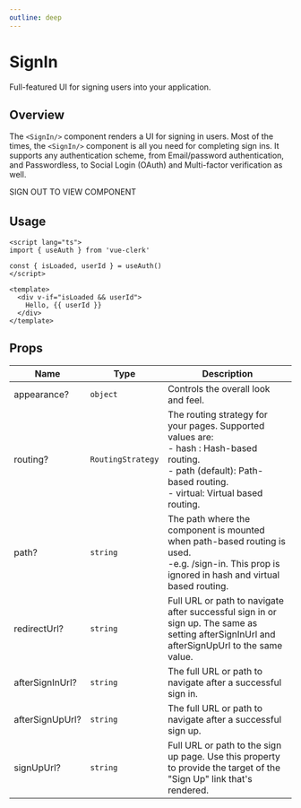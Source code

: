 ```yaml
---
outline: deep
---
```


<script setup>
import { SignIn, SignOutButton, useAuth } from '../../src'

const { isSignedIn } = useAuth()
</script>

# SignIn

Full-featured UI for signing users into your application.

## Overview

The `<SignIn/>` component renders a UI for signing in users. Most of the times, the `<SignIn/>` component is all you need for completing sign ins. It supports any authentication scheme, from Email/password authentication, and Passwordless, to Social Login (OAuth) and Multi-factor verification as well.

<SignOutButton v-if="isSignedIn">SIGN OUT TO VIEW COMPONENT</SignOutButton>
<div v-else class="sign-in-container">
  <SignIn :appearance="{ elements: { card: 'clerk-card' } }" redirect-url="/components/sign-in.html" />
</div>

<style>
.sign-in-container {
  margin-top: 2rem;
  margin-left: 3rem;
}

.clerk-card {
  width: 25rem;
}

@media (max-width: 480px) {
  .clerk-card {
    width: auto;
  }

  .sign-in-container {
    margin-left: 0;
  }
}
</style>

## Usage

```vue
<script lang="ts">
import { useAuth } from 'vue-clerk'

const { isLoaded, userId } = useAuth()
</script>

<template>
  <div v-if="isLoaded && userId">
    Hello, {{ userId }}
  </div>
</template>
```

## Props

|Name|Type|Description|
|--- |--- |--- |
|appearance?|`object`|Controls the overall look and feel.|
|routing?|`RoutingStrategy`|The routing strategy for your pages. Supported values are:<br>- hash : Hash-based routing.<br>- path (default): Path-based routing.<br>- virtual: Virtual based routing.|
|path?|`string`|The path where the component is mounted when path-based routing is used.<br>-e.g. /sign-in. This prop is ignored in hash and virtual based routing.|
|redirectUrl?|`string`|Full URL or path to navigate after successful sign in or sign up. The same as setting afterSignInUrl and afterSignUpUrl to the same value.|
|afterSignInUrl?|`string`|The full URL or path to navigate after a successful sign in.|
|afterSignUpUrl?|`string`|The full URL or path to navigate after a successful sign up.|
|signUpUrl?|`string`|Full URL or path to the sign up page. Use this property to provide the target of the "Sign Up" link that's rendered.|
